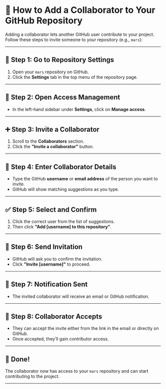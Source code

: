 # 🤝 How to Add a Collaborator to Your GitHub Repository

Adding a collaborator lets another GitHub user contribute to your project.  
Follow these steps to invite someone to your repository (e.g., `mars`):

---

## 🔧 Step 1: Go to Repository Settings

1. Open your `mars` repository on GitHub.
2. Click the **Settings** tab in the top menu of the repository page.

---

## 🔐 Step 2: Open Access Management

- In the left-hand sidebar under **Settings**, click on **Manage access**.

---

## ➕ Step 3: Invite a Collaborator

1. Scroll to the **Collaborators** section.
2. Click the **"Invite a collaborator"** button.

---

## 📨 Step 4: Enter Collaborator Details

- Type the GitHub **username** or **email address** of the person you want to invite.
- GitHub will show matching suggestions as you type.

---

## ✅ Step 5: Select and Confirm

1. Click the correct user from the list of suggestions.
2. Then click **"Add [username] to this repository"**.

---

## 📩 Step 6: Send Invitation

- GitHub will ask you to confirm the invitation.
- Click **"Invite [username]"** to proceed.

---

## 🔔 Step 7: Notification Sent

- The invited collaborator will receive an email or GitHub notification.

---

## 👥 Step 8: Collaborator Accepts

- They can accept the invite either from the link in the email or directly on GitHub.
- Once accepted, they’ll gain contributor access.

---

## 🎉 Done!

The collaborator now has access to your `mars` repository and can start contributing to the project.

---
